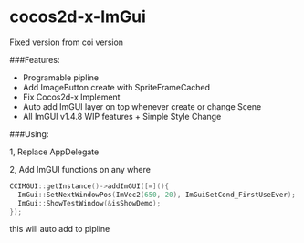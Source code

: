 # cocos2d-x-ImGui
Fixed version from coi version

###Features:
* Programable pipline
* Add ImageButton create with SpriteFrameCached
* Fix Cocos2d-x Implement
* Auto add ImGUI layer on top whenever create or change Scene
* All ImGUI v1.4.8 WIP features + Simple Style Change

###Using: 

1, Replace AppDelegate

2, Add ImGUI functions on any where
```c++
CCIMGUI::getInstance()->addImGUI([=](){
  ImGui::SetNextWindowPos(ImVec2(650, 20), ImGuiSetCond_FirstUseEver);
  ImGui::ShowTestWindow(&isShowDemo);
});
```
this will auto add to pipline

